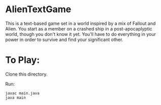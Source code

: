 # AlienTextGame

This is a text-based game set in a world inspired by a mix of Fallout and Alien.
You start as a member on a crashed ship in a post-apocaplyptic world, though you don't know it yet.
You'll have to do everything in your power in order to survive and find your significant other.

# To Play:

Clone this directory.

Run:
```
javac main.java
java main
```
